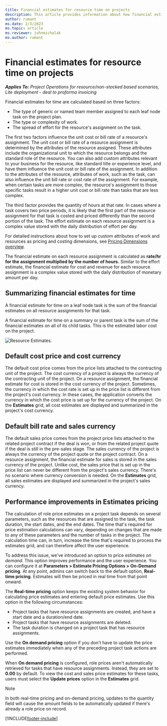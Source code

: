 ```yaml
---
title: Financial estimates for resource time on projects
description: This article provides information about how financial estimates for time are calculated.
author: rumant
ms.date: 2/3/2023
ms.topic: article
ms.reviewer: johnmichalak
ms.author: rumant
---
```


# Financial estimates for resource time on projects

_**Applies To:** Project Operations for resource/non-stocked based scenarios, Lite deployment - deal to proforma invoicing_

Financial estimates for time are calculated based on three factors: 

- The type of generic or named team member assigned to each leaf node task on the project plan. 
- The type or complexity of work.
- The spread of effort for the resource's assignment on the task. 

The first two factors influence the unit cost or bill rate of a resource's assignment. The unit cost or bill rate of a resource assignment is determined by the attributes of the resource assigned. These attributes include the organizational unit to which the resource belongs and the standard role of the resource. You can also add custom attributes relevant to your business for the resource, like standard title or experience level, and have them influence the unit cost or bill rate of the assignment.
In addition to the attributes of the resource, attributes of work, such as the task, can also influence the unit bill rate or cost rate of the assignment. For example, when certain tasks are more complex, the resource's assignment to those specific tasks result in a higher unit cost or bill rate than tasks that are less complex.   

The third factor provides the quantity of hours at that rate. In cases where a task covers two price periods, it is likely that the first part of the resource assignment for that task is costed and priced differently than the second portion of the task. The effort estimate on each resource assignment is a complex value stored with the daily distribution of effort per day.

For detailed instructions about how to set up custom attributes of work and resources as pricing and costing dimensions, see [Pricing Dimensions overview](../pricing-costing/pricing-dimensions-overview.md).

The financial estimate on each resource assignment is calculated as **rate/hr for the assignment multiplied by the number of hours.**  Similar to the effort estimate, the financial estimate for cost and revenue for each resource assignment is a complex value stored with the daily distribution of monetary amount per day. 

## Summarizing financial estimates for time
A financial estimate for time on a leaf node task is the sum of the financial estimates on all resource assignments for that task.

A financial estimate for time on a summary or parent task is the sum of the financial estimates on all of its child tasks. This is the estimated labor cost on the project. 

![Resource Estimates.](./media/navigation12.png)

## Default cost price and cost currency

The default cost price comes from the price lists attached to the contracting unit of the project. The cost currency of a project is always the currency of the contracting unit of the project. On a resource assignment, the financial estimate for cost is stored in the cost currency of the project. Sometimes, the currency in which the cost rate is set up in the price list is different from the project's cost currency. In these cases, the application converts the currency in which the cost price is set up for the currency of the project. On the **Estimates** grid, all cost estimates are displayed and summarized in the project's cost currency. 

## Default bill rate and sales currency

The default sales price comes from the project price lists attached to the related project contract if the deal is won, or from the related project quote if the deal is still in the pre-sales stage. The sales currency of the project is always the currency of the project quote or the project contract. On a resource assignment, the financial estimate for sales is stored in the sales currency of the project. Unlike cost, the sales price that is set up in the price list can never be different from the project's sales currency. There's no scenario where currency conversion is needed. On the **Estimates** grid, all sales estimates are displayed and summarized in the project's sales currency.

## Performance improvements in Estimates pricing

The calculation of role price estimates on a project task depends on several parameters, such as the resources that are assigned to the task, the task duration, the start dates, and the end dates. The time that's required for price estimation calculations can vary, depending on changes that are made to any of these parameters and the number of tasks in the project. The calculation time can, in turn, increase the time that's required to process the estimates grid, and can therefore affect the user experience.

To address this issue, we've introduced an option to price estimates *on demand*. This option improves performance and the user experience. You can configure it at **Parameters \> Estimate Pricing Options \> On-Demand pricing**. At any point, admins can switch back to the default option, **Real-time pricing**. Estimates will then be priced in real time from that point onward.

The **Real-time pricing** option keeps the existing system behavior for calculating price estimates and entering default price estimates. Use this option in the following circumstances:

- Project tasks that have resource assignments are created, and have a start date and a duration/end date.
- Project tasks that have resource assignments are deleted.
- The task duration is changed on a project task that has resource assignments.

Use the **On demand pricing** option if you don't have to update the price estimates immediately when any of the preceding project task actions are performed.

When **On demand pricing** is configured, role prices aren't automatically retrieved for tasks that have resource assignments. Instead, they are set to **0.00** by default. To view the cost and sales price estimates for these tasks, users must select the **Update prices** option in the **Estimates** grid. 

> [!NOTE]
> In both real-time pricing and on-demand pricing, updates to the quantity field will cause the amount fields to be automatically updated if there's already a role price on record.

[!INCLUDE[footer-include](../includes/footer-banner.md)]
